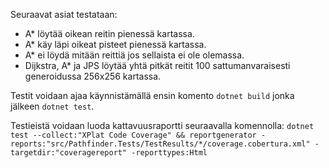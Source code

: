 Seuraavat asiat testataan:
- A* löytää oikean reitin pienessä kartassa.
- A* käy läpi oikeat pisteet pienessä kartassa.
- A* ei löydä mitään reittiä jos sellaista ei ole olemassa.
- Dijkstra, A* ja JPS löytää yhtä pitkät reitit 100 sattumanvaraisesti generoidussa 256x256 kartassa.

Testit voidaan ajaa käynnistämällä ensin komento ```dotnet build``` jonka jälkeen ```dotnet test```.

Testieistä voidaan luoda kattavuusraportti seuraavalla komennolla:
```dotnet test --collect:"XPlat Code Coverage" && reportgenerator -reports:"src/Pathfinder.Tests/TestResults/*/coverage.cobertura.xml" -targetdir:"coveragereport" -reporttypes:Html```

